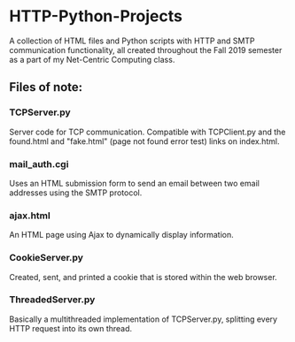 # HTTP-Python-Projects
A collection of HTML files and Python scripts with HTTP and SMTP communication functionality, all created throughout the Fall 2019 semester as a part of my Net-Centric Computing class.

## Files of note:

### TCPServer.py
Server code for TCP communication. Compatible with TCPClient.py and the found.html and "fake.html" (page not found error test) links on index.html.

### mail_auth.cgi
Uses an HTML submission form to send an email between two email addresses using the SMTP protocol.

### ajax.html
An HTML page using Ajax to dynamically display information.

### CookieServer.py
Created, sent, and printed a cookie that is stored within the web browser.

### ThreadedServer.py
Basically a multithreaded implementation of TCPServer.py, splitting every HTTP request into its own thread.
